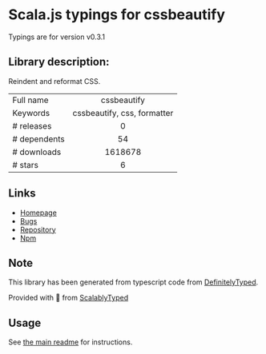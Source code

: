 
# Scala.js typings for cssbeautify

Typings are for version v0.3.1

## Library description:
Reindent and reformat CSS.

|                    |                 |
| ------------------ | :-------------: |
| Full name          | cssbeautify |
| Keywords           | cssbeautify, css, formatter |
| # releases         | 0 |
| # dependents       | 54 |
| # downloads        | 1618678 |
| # stars            | 6 |

## Links
- [Homepage](https://github.com/senchalabs/cssbeautify#readme)
- [Bugs](https://github.com/senchalabs/cssbeautify/issues)
- [Repository](https://github.com/senchalabs/cssbeautify)
- [Npm](https://www.npmjs.com/package/cssbeautify)
    


## Note
This library has been generated from typescript code from [DefinitelyTyped](https://definitelytyped.org).

Provided with :purple_heart: from [ScalablyTyped](https://github.com/oyvindberg/ScalablyTyped)

## Usage
See [the main readme](../../readme.md) for instructions.



